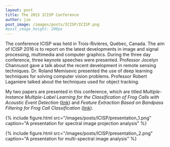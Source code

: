```yaml
---
layout: post
title: The 2015 ICISP Conference
author: jie
post_image: /images/posts/ICISP/ICISP.png
#post_image_height: 200px
---
```

The conference ICISP was held in Trois-Rivières, Québec, Canada. The aim of ICISP 2016 is to report on the latest developments in image and signal processing, multimedia and computer graphics. 
During the three day conference, three keynote speeches were presented. Professor Jocelyn Channusot gave a talk about the recent development in remote sensing techniques. Dr. Roland Memisevic presented the use of deep learning techniques for solving computer vision problems. Professor Robert Laganiere talked about the techniques used for object tracking. 

My two papers are presented in this conference, which are titled _Multiple-Instance Multiple-Label Learning for the Classification of Frog Calls with Acoustic Event Detection_ ([link](http://eprints.qut.edu.au/96252/)) 
and _Feature Extraction Based on Bandpass Filtering for Frog Call Classification_ ([link](http://eprints.qut.edu.au/93805/)).

{% include figure.html src="/images/posts/ICISP/presentation_1.png" caption="A presentation for spectral image projection analysis" %}

{% include figure.html src="/images/posts/ICISP/presentation_2.png" caption="A presentation for multi-spectral image analysis" %}


